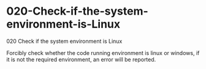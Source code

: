 # 020-Check-if-the-system-environment-is-Linux

020 Check if the system environment is Linux

Forcibly check whether the code running environment is linux or windows, if it is not the required environment, an error will be reported.
